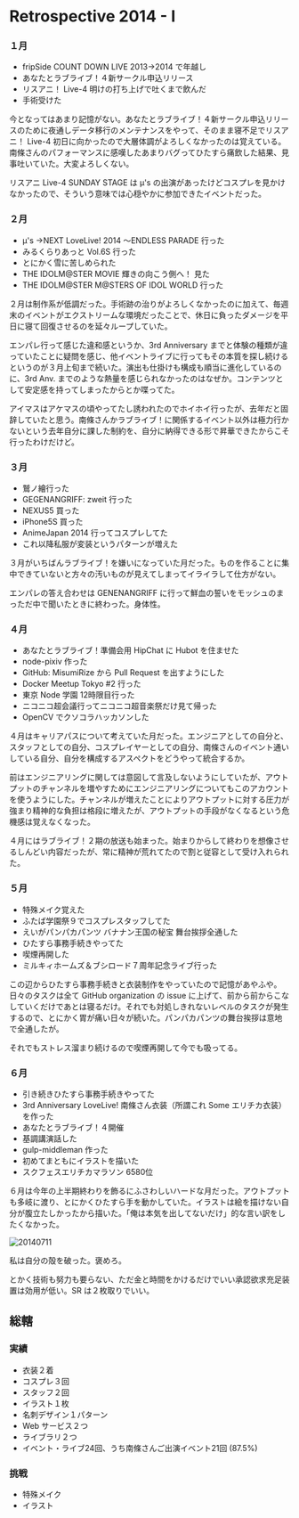# Retrospective 2014 - I

### １月

* fripSide COUNT DOWN LIVE 2013→2014 で年越し
* あなたとラブライブ！４新サークル申込リリース
* リスアニ！ Live-4 明けの打ち上げで吐くまで飲んだ
* 手術受けた

今となってはあまり記憶がない。あなたとラブライブ！４新サークル申込リリースのために夜通しデータ移行のメンテナンスをやって、そのまま寝不足でリスアニ！ Live-4 初日に向かったので大層体調がよろしくなかったのは覚えている。南條さんのパフォーマンスに感嘆したあまりバグってひたすら痛飲した結果、見事吐いていた。大変よろしくない。

リスアニ Live-4 SUNDAY STAGE は μ's の出演があったけどコスプレを見かけなかったので、そういう意味では心穏やかに参加できたイベントだった。

### ２月

* μ's →NEXT LoveLive! 2014 〜ENDLESS PARADE 行った
* みるくらりあっと Vol.6S 行った
* とにかく雪に苦しめられた
* THE IDOLM@STER MOVIE 輝きの向こう側へ！ 見た
* THE IDOLM@STER M@STERS OF IDOL WORLD 行った

２月は制作系が低調だった。手術跡の治りがよろしくなかったのに加えて、毎週末のイベントがエクストリームな環境だったことで、休日に負ったダメージを平日に寝て回復させるのを延々ループしていた。

エンパレ行って感じた違和感というか、3rd Anniversary までと体験の種類が違っていたことに疑問を感じ、他イベントライブに行ってもその本質を探し続けるというのが３月上旬まで続いた。演出も仕掛けも構成も順当に進化しているのに、3rd Anv. までのような熱量を感じられなかったのはなぜか。コンテンツとして安定感を持ってしまったからとか喋ってた。

アイマスはアケマスの頃やってたし誘われたのでホイホイ行ったが、去年だと固辞していたと思う。南條さんかラブライブ！に関係するイベント以外は極力行かないという去年自分に課した制約を、自分に納得できる形で昇華できたからこそ行ったわけだけど。

### ３月

* 鷲ノ繪行った
* GEGENANGRIFF: zweit 行った
* NEXUS5 買った
* iPhone5S 買った
* AnimeJapan 2014 行ってコスプレしてた
* これ以降私服が変装というパターンが増えた

３月がいちばんラブライブ！を嫌いになっていた月だった。ものを作ることに集中できていないと方々の汚いものが見えてしまってイライラして仕方がない。

エンパレの答え合わせは GENENANGRIFF に行って鮮血の誓いをモッシュのまっただ中で聞いたときに終わった。身体性。

### ４月

* あなたとラブライブ！準備会用 HipChat に Hubot を住ませた
* node-pixiv 作った
* GitHub: MisumiRize から Pull Request を出すようにした
* Docker Meetup Tokyo #2 行った
* 東京 Node 学園 12時限目行った
* ニコニコ超会議行ってニコニコ超音楽祭だけ見て帰った
* OpenCV でクソコラハッカソンした

４月はキャリアパスについて考えていた月だった。エンジニアとしての自分と、スタッフとしての自分、コスプレイヤーとしての自分、南條さんのイベント通いしている自分、自分を構成するアスペクトをどうやって統合するか。

前はエンジニアリングに関しては意図して言及しないようにしていたが、アウトプットのチャンネルを増やすためにエンジニアリングについてもこのアカウントを使うようにした。チャンネルが増えたことによりアウトプットに対する圧力が強まり精神的な負担は格段に増えたが、アウトプットの手段がなくなるという危機感は覚えなくなった。

４月にはラブライブ！２期の放送も始まった。始まりからして終わりを想像させるしんどい内容だったが、常に精神が荒れてたので割と従容として受け入れられた。

### ５月

* 特殊メイク覚えた
* ふたば学園祭９でコスプレスタッフしてた
* えいがパンパカパンツ バナナン王国の秘宝 舞台挨拶全通した
* ひたすら事務手続きやってた
* 喫煙再開した
* ミルキィホームズ＆ブシロード７周年記念ライブ行った

この辺からひたすら事務手続きと衣装制作をやっていたので記憶があやふや。日々のタスクは全て GitHub organization の issue に上げて、前から前からこなしていくだけであとは寝るだけ。それでも対処しきれないレベルのタスクが発生するので、とにかく胃が痛い日々が続いた。パンパカパンツの舞台挨拶は意地で全通したが。

それでもストレス溜まり続けるので喫煙再開して今でも吸ってる。

### ６月

* 引き続きひたすら事務手続きやってた
* 3rd Anniversary LoveLive! 南條さん衣装（所謂これ Some エリチカ衣装）を作った
* あなたとラブライブ！４開催
* 基調講演話した
* gulp-middleman 作った
* 初めてまともにイラストを描いた
* スクフェスエリチカマラソン 6580位

６月は今年の上半期終わりを飾るにふさわしいハードな月だった。アウトプットも多岐に渡り、とにかくひたすら手を動かしていた。イラストは絵を描けない自分が腹立たしかったから描いた。「俺は本気を出してないだけ」的な言い訳をしたくなかった。

![20140711](https://pbs.twimg.com/media/BsQYi9QCAAAd3G1.jpg)

私は自分の殻を破った。褒めろ。

とかく技術も努力も要らない、ただ金と時間をかけるだけでいい承認欲求充足装置は効用が低い。SR は２枚取りでいい。

## 総轄

### 実績

* 衣装２着
* コスプレ３回
* スタッフ２回
* イラスト１枚
* 名刺デザイン１パターン
* Web サービス２つ
* ライブラリ２つ
* イベント・ライブ24回、うち南條さんご出演イベント21回 (87.5%)

### 挑戦

* 特殊メイク
* イラスト
